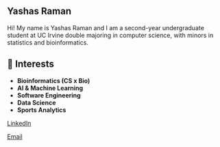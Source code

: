 ## Yashas Raman

<!--
**yraman17/yraman17** is a ✨ _special_ ✨ repository because its `README.md` (this file) appears on your GitHub profile.

Here are some ideas to get you started:

- 🔭 I’m currently working on ...
- 🌱 I’m currently learning ...
- 👯 I’m looking to collaborate on ...
- 🤔 I’m looking for help with ...
- 💬 Ask me about ...
- 📫 How to reach me: ...
- 😄 Pronouns: ...
- ⚡ Fun fact: ...
-->
Hi! My name is Yashas Raman and I am a second-year undergraduate student at UC Irvine double majoring in computer science, with minors in statistics and bioinformatics.

## 🧠 Interests

- **Bioinformatics (CS x Bio)**
- **AI & Machine Learning**  
- **Software Engineering**
- **Data Science**
- **Sports Analytics**

[LinkedIn](https://linkedin.com/in/yashas-raman-055a92302/)

[Email](https://yramangk9@gmail.com)

